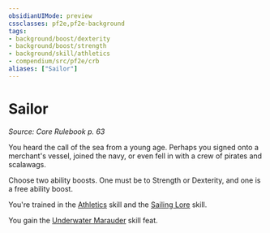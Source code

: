 ```yaml
---
obsidianUIMode: preview
cssclasses: pf2e,pf2e-background
tags:
- background/boost/dexterity
- background/boost/strength
- background/skill/athletics
- compendium/src/pf2e/crb
aliases: ["Sailor"]
---
```

# Sailor
*Source: Core Rulebook p. 63*  

You heard the call of the sea from a young age. Perhaps you signed onto a merchant's vessel, joined the navy, or even fell in with a crew of pirates and scalawags.

Choose two ability boosts. One must be to Strength or Dexterity, and one is a free ability boost.

You're trained in the [Athletics](compendium/skills.md#Athletics) skill and the [Sailing Lore](compendium/skills.md#Lore) skill.

You gain the [Underwater Marauder](compendium/feats/underwater-marauder.md) skill feat.